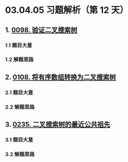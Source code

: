 # 03.04.05 习题解析（第 12 天）

## 1. [0098. 验证二叉搜索树](https://leetcode.cn/problems/validate-binary-search-tree/)

### 1.1 题目大意

### 1.2 解题思路

## 2. [0108. 将有序数组转换为二叉搜索树](https://leetcode.cn/problems/convert-sorted-array-to-binary-search-tree/)

### 2.1 题目大意

### 2.2 解题思路

## 3. [0235. 二叉搜索树的最近公共祖先](https://leetcode.cn/problems/lowest-common-ancestor-of-a-binary-search-tree/)

### 3.1 题目大意

### 3.2 解题思路    
